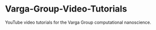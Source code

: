 # Varga-Group-Video-Tutorials
YouTube video tutorials for the Varga Group computational nanoscience.
